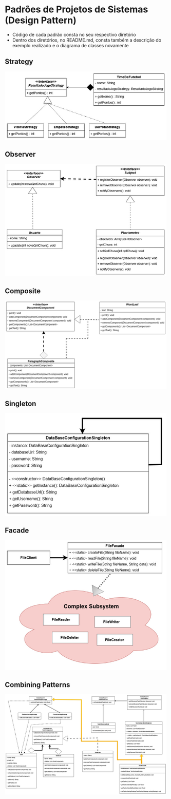 # Padrões de Projetos de Sistemas (Design Pattern)

- Código de cada padrão consta no seu respectivo diretório
- Dentro dos diretórios, no README.md, consta também a descrição do exemplo realizado e o diagrama de classes novamente

## Strategy
![UML Strategy](https://github.com/SoSoJigsaw/bertoti/blob/main/Padroes%20de%20Projeto/Strategy/UML/Strategy2.jpg)

## Observer
![UML Observer](https://github.com/SoSoJigsaw/bertoti/blob/main/Padroes%20de%20Projeto/Observer/UML/Observer2.jpg)

## Composite
![UML Composite](https://github.com/SoSoJigsaw/bertoti/blob/main/Padroes%20de%20Projeto/Composite/UML/Composite2.jpg)

## Singleton
![UML Singleton](https://github.com/SoSoJigsaw/bertoti/blob/main/Padroes%20de%20Projeto/Singleton/UML/Singleton2.jpg)

## Facade
![UML Facade](https://github.com/SoSoJigsaw/bertoti/blob/main/Padroes%20de%20Projeto/Facade/UML/Facade.jpg)

## Combining Patterns
![UML Combining Patterns](https://github.com/SoSoJigsaw/bertoti/blob/main/Padroes%20de%20Projeto/Combining%20Patterns/UML/Patterns.jpg)
